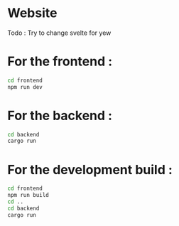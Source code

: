 # Website

Todo : 
Try to change svelte for yew

# For the frontend : 

```sh
cd frontend
npm run dev
```

# For the backend : 

```sh
cd backend
cargo run
```

# For the development build : 
```sh
cd frontend 
npm run build
cd ..
cd backend
cargo run
```